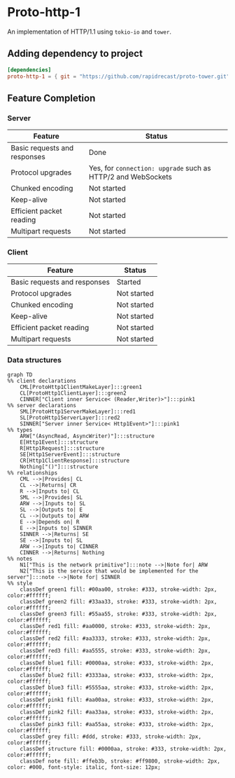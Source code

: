 # Proto-http-1

An implementation of HTTP/1.1 using `tokio-io` and `tower`.

## Adding dependency to project

```toml
[dependencies]
proto-http-1 = { git = "https://github.com/rapidrecast/proto-tower.git", subdir = "proto-http-1" }
```

## Feature Completion

### Server

| Feature                      | Status                                                       |
|------------------------------|--------------------------------------------------------------|
| Basic requests and responses | Done                                                         |
| Protocol upgrades            | Yes, for `connection: upgrade` such as HTTP/2 and WebSockets |
| Chunked encoding             | Not started                                                  |
| Keep-alive                   | Not started                                                  |
| Efficient packet reading     | Not started                                                  |
| Multipart requests           | Not started                                                  | 

### Client

| Feature                      | Status      |
|------------------------------|-------------|
| Basic requests and responses | Started     |
| Protocol upgrades            | Not started |
| Chunked encoding             | Not started |
| Keep-alive                   | Not started |
| Efficient packet reading     | Not started |
| Multipart requests           | Not started | 

### Data structures

```mermaid
graph TD
%% client declarations
    CML[ProtoHttp1ClientMakeLayer]:::green1
    CL[ProtoHttp1ClientLayer]:::green2
    CINNER["Client inner Service< (Reader,Writer)>"]:::pink1
%% server declarations
    SML[ProtoHttp1ServerMakeLayer]:::red1
    SL[ProtoHttp1ServerLayer]:::red2
    SINNER["Server inner Service< Http1Event>"]:::pink1
%% types
    ARW["(AsyncRead, AsyncWriter)"]:::structure
    E[Http1Event]:::structure
    R[Http1Request]:::structure
    SE[Http1ServerEvent]:::structure
    CR[Http1ClientResponse]:::structure
    Nothing["()"]:::structure
%% relationships
    CML -->|Provides| CL
    CL -->|Returns| CR
    R -->|Inputs to| CL
    SML -->|Provides| SL
    ARW -->|Inputs to| SL
    SL -->|Outputs to| E
    CL -->|Outputs to| ARW
    E -->|Depends on| R
    E -->|Inputs to| SINNER
    SINNER -->|Returns| SE
    SE -->|Inputs to| SL
    ARW -->|Inputs to| CINNER
    CINNER -->|Returns| Nothing
%% notes
    N1["This is the network primitive"]:::note -->|Note for| ARW
    N2["This is the service that would be implemented for the server"]:::note -->|Note for| SINNER
%% style
    classDef green1 fill: #00aa00, stroke: #333, stroke-width: 2px, color:#ffffff;
    classDef green2 fill: #33aa33, stroke: #333, stroke-width: 2px, color:#ffffff;
    classDef green3 fill: #55aa55, stroke: #333, stroke-width: 2px, color:#ffffff;
    classDef red1 fill: #aa0000, stroke: #333, stroke-width: 2px, color:#ffffff;
    classDef red2 fill: #aa3333, stroke: #333, stroke-width: 2px, color:#ffffff;
    classDef red3 fill: #aa5555, stroke: #333, stroke-width: 2px, color:#ffffff;
    classDef blue1 fill: #0000aa, stroke: #333, stroke-width: 2px, color:#ffffff;
    classDef blue2 fill: #3333aa, stroke: #333, stroke-width: 2px, color:#ffffff;
    classDef blue3 fill: #5555aa, stroke: #333, stroke-width: 2px, color:#ffffff;
    classDef pink1 fill: #aa00aa, stroke: #333, stroke-width: 2px, color:#ffffff;
    classDef pink2 fill: #aa33aa, stroke: #333, stroke-width: 2px, color:#ffffff;
    classDef pink3 fill: #aa55aa, stroke: #333, stroke-width: 2px, color:#ffffff;
    classDef grey fill: #ddd, stroke: #333, stroke-width: 2px, color:#ffffff;
    classDef structure fill: #0000aa, stroke: #333, stroke-width: 2px, color:#ffffff;
    classDef note fill: #ffeb3b, stroke: #ff9800, stroke-width: 2px, color: #000, font-style: italic, font-size: 12px;
```
